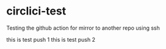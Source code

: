 # circlici-test
Testing the github action for mirror to another repo using ssh


this is test push 1
this is test push 2
